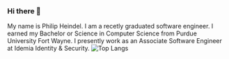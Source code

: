 ### Hi there 👋

My name is Philip Heindel. I am a recetly graduated software engineer. I earned my Bachelor or Science in Computer Science from Purdue University Fort Wayne. I presently work as an Associate Software Engineer at Idemia Identity & Security. 
![Top Langs](https://github-readme-stats.vercel.app/api/top-langs/?username=philipheindel&theme=buefy&layout=compact)
<!--
**philipheindel/philipheindel** is a ✨ _special_ ✨ repository because its `README.md` (this file) appears on your GitHub profile.

Here are some ideas to get you started:

- 🔭 I’m currently working on ...
- 🌱 I’m currently learning ...
- 👯 I’m looking to collaborate on ...
- 🤔 I’m looking for help with ...
- 💬 Ask me about ...
- 📫 How to reach me: ...
- 😄 Pronouns: ...
- ⚡ Fun fact: ...
-->
